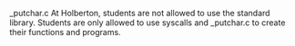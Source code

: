 _putchar.c
At Holberton, students are not allowed to use the standard library. Students are only allowed to use syscalls and _putchar.c to create their functions and programs.
